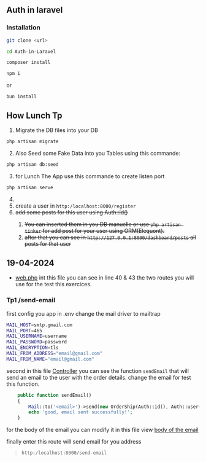 ## Auth in laravel

### Installation
```bash
git clone <url> 
```
```bash
cd Auth-in-Laravel
```

```bash
composer install
```
```bash
npm i
```
or
```
bun install
```

## How Lunch Tp

1. Migrate the DB files into your DB
```bash
php artisan migrate
```
2. Also Seed some Fake Data into you Tables using this commande:
```bash 
php artisan db:seed
```

3. for Lunch The App use this commande to create listen port

```bash
php artisan serve
```

4.  
5. create a user in `http:/localhost:8000/register`
6. <del>add some posts for this user using Auth::id()
   1. You can inserted them in you DB manuelle or use `php artisan tinker` for add post for your user using ORM(Elequont).
   2. after that you can see in `http://127.0.0.1:8000/dashboard/posts` all posts for that user
</del>

## 19-04-2024

- [web.php](routes/web.php)
int this file you can see in line 40 & 43 the two routes you will use for the test this exercices.

### Tp1 /send-email
first config you app
in .env
change the mail driver to mailtrap
```bash
MAIL_HOST=smtp.gmail.com
MAIL_PORT=465
MAIL_USERNAME=username
MAIL_PASSWORD=password
MAIL_ENCRYPTION=tls
MAIL_FROM_ADDRESS="email@gmail.com"
MAIL_FROM_NAME="email@gmail.com"
```
second in this file [Controller](app\Http\Controllers\OrderController.php)
you can see the function `sendEmail` that will send an email to the user with the order details.
change the email for test this function.

```php
    public function sendEmail()
    {
        Mail::to('<email>')->send(new OrderShip(Auth::id(), Auth::user()->name, Auth::user()->email));
        echo 'good, email sent successfully!';
    }
```

for the body of the email
you can modify it
in this file view
[body of the email](resources\views\mail\testmail.blade.php)

finally enter this route will send email for you address
> `http:/localhost:8000/send-email`




